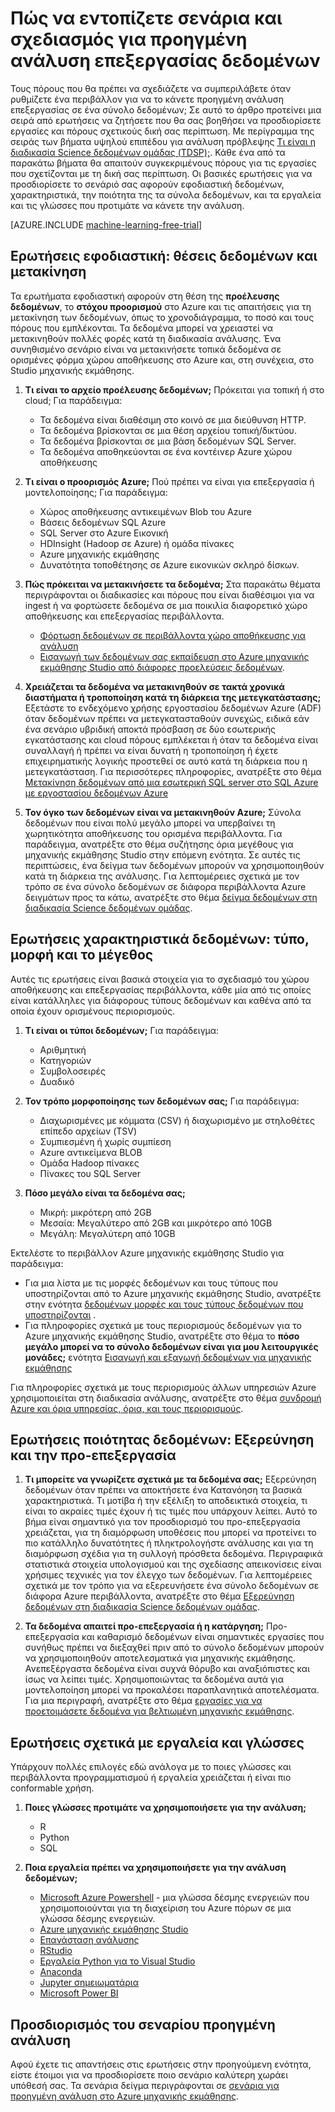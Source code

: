 <properties
    pageTitle="Πώς να εντοπίζετε σενάρια και σχεδιασμός για προχωρημένους επεξεργασίας ανάλυσης δεδομένων | Microsoft Azure"
    description="Σχεδιασμός για προηγμένη ανάλυση, εξετάζοντας μια σειρά από βασικές ερωτήσεις."
    services="machine-learning"
    documentationCenter=""
    authors="bradsev"
    manager="jhubbard"
    editor="cgronlun" />

<tags
    ms.service="machine-learning"
    ms.workload="data-services"
    ms.tgt_pltfrm="na"
    ms.devlang="na"
    ms.topic="article"
    ms.date="09/19/2016"
    ms.author="bradsev" />


# <a name="how-to-identify-scenarios-and-plan-for-advanced-analytics-data-processing"></a>Πώς να εντοπίζετε σενάρια και σχεδιασμός για προηγμένη ανάλυση επεξεργασίας δεδομένων

Τους πόρους που θα πρέπει να σχεδιάζετε να συμπεριλάβετε όταν ρυθμίζετε ένα περιβάλλον για να το κάνετε προηγμένη ανάλυση επεξεργασίας σε ένα σύνολο δεδομένων; Σε αυτό το άρθρο προτείνει μια σειρά από ερωτήσεις να ζητήσετε που θα σας βοηθήσει να προσδιορίσετε εργασίες και πόρους σχετικούς δική σας περίπτωση. Με περίγραμμα της σειράς των βήματα υψηλού επιπέδου για ανάλυση πρόβλεψης [Τι είναι η διαδικασία Science δεδομένων ομάδας (TDSP);](data-science-process-overview.md). Κάθε ένα από τα παρακάτω βήματα θα απαιτούν συγκεκριμένους πόρους για τις εργασίες που σχετίζονται με τη δική σας περίπτωση. Οι βασικές ερωτήσεις για να προσδιορίσετε το σενάριό σας αφορούν εφοδιαστική δεδομένων, χαρακτηριστικά, την ποιότητα της τα σύνολα δεδομένων, και τα εργαλεία και τις γλώσσες που προτιμάτε να κάνετε την ανάλυση.

[AZURE.INCLUDE [machine-learning-free-trial](../../includes/machine-learning-free-trial.md)]

## <a name="logistic-questions-data-locations-and-movement"></a>Ερωτήσεις εφοδιαστική: θέσεις δεδομένων και μετακίνηση
Τα ερωτήματα εφοδιαστική αφορούν στη θέση της **προέλευσης δεδομένων**, το **στόχου προορισμού** στο Azure και τις απαιτήσεις για τη μετακίνηση των δεδομένων, όπως το χρονοδιάγραμμα, το ποσό και τους πόρους που εμπλέκονται. Τα δεδομένα μπορεί να χρειαστεί να μετακινηθούν πολλές φορές κατά τη διαδικασία ανάλυσης. Ένα συνηθισμένο σενάριο είναι να μετακινήσετε τοπικά δεδομένα σε ορισμένες φόρμα χώρου αποθήκευσης στο Azure και, στη συνέχεια, στο Studio μηχανικής εκμάθησης.

1. **Τι είναι το αρχείο προέλευσης δεδομένων;** Πρόκειται για τοπική ή στο cloud; Για παράδειγμα:
    - Τα δεδομένα είναι διαθέσιμη στο κοινό σε μια διεύθυνση HTTP.
    - Τα δεδομένα βρίσκονται σε μια θέση αρχείου τοπική/δικτύου.
    - Τα δεδομένα βρίσκονται σε μια βάση δεδομένων SQL Server.
    - Τα δεδομένα αποθηκεύονται σε ένα κοντέινερ Azure χώρου αποθήκευσης

2. **Τι είναι ο προορισμός Azure;** Πού πρέπει να είναι για επεξεργασία ή μοντελοποίησης; Για παράδειγμα:
    - Χώρος αποθήκευσης αντικειμένων Blob του Azure
    - Βάσεις δεδομένων SQL Azure
    - SQL Server στο Azure Εικονική
    - HDInsight (Hadoop σε Azure) ή ομάδα πίνακες
    - Azure μηχανικής εκμάθησης
    - Δυνατότητα τοποθέτησης σε Azure εικονικών σκληρό δίσκων.

3. **Πώς πρόκειται να μετακινήσετε τα δεδομένα;** Στα παρακάτω θέματα περιγράφονται οι διαδικασίες και πόρους που είναι διαθέσιμοι για να ingest ή να φορτώσετε δεδομένα σε μια ποικιλία διαφορετικό χώρο αποθήκευσης και επεξεργασίας περιβάλλοντα.

    -  [Φόρτωση δεδομένων σε περιβάλλοντα χώρο αποθήκευσης για ανάλυση](machine-learning-data-science-ingest-data.md)
    -  [Εισαγωγή των δεδομένων σας εκπαίδευση στο Azure μηχανικής εκμάθησης Studio από διάφορες προελεύσεις δεδομένων](machine-learning-data-science-import-data.md).

4. **Χρειάζεται τα δεδομένα να μετακινηθούν σε τακτά χρονικά διαστήματα ή τροποποίηση κατά τη διάρκεια της μετεγκατάστασης;** Εξετάστε το ενδεχόμενο χρήσης εργοστασίου δεδομένων Azure (ADF) όταν δεδομένων πρέπει να μετεγκατασταθούν συνεχώς, ειδικά εάν ένα σενάριο υβριδική αποκτά πρόσβαση σε δύο εσωτερικής εγκατάστασης και cloud πόρους εμπλέκεται ή όταν τα δεδομένα είναι συναλλαγή ή πρέπει να είναι δυνατή η τροποποίηση ή έχετε επιχειρηματικής λογικής προστεθεί σε αυτό κατά τη διάρκεια που η μετεγκατάσταση. Για περισσότερες πληροφορίες, ανατρέξτε στο θέμα [Μετακίνηση δεδομένων από μια εσωτερική SQL server στο SQL Azure με εργοστασίου δεδομένων Azure](machine-learning-data-science-move-sql-azure-adf.md)

5. **Τον όγκο των δεδομένων είναι να μετακινηθούν Azure;** Σύνολα δεδομένων που είναι πολύ μεγάλο μπορεί να υπερβαίνει τη χωρητικότητα αποθήκευσης του ορισμένα περιβάλλοντα. Για παράδειγμα, ανατρέξτε στο θέμα συζήτησης όρια μεγέθους για μηχανικής εκμάθησης Studio στην επόμενη ενότητα. Σε αυτές τις περιπτώσεις, ένα δείγμα των δεδομένων μπορούν να χρησιμοποιηθούν κατά τη διάρκεια της ανάλυσης. Για λεπτομέρειες σχετικά με τον τρόπο σε ένα σύνολο δεδομένων σε διάφορα περιβάλλοντα Azure δειγμάτων προς τα κάτω, ανατρέξτε στο θέμα [δείγμα δεδομένων στη διαδικασία Science δεδομένων ομάδας](machine-learning-data-science-sample-data.md).


## <a name="data-characteristics-questions-type-format-and-size"></a>Ερωτήσεις χαρακτηριστικά δεδομένων: τύπο, μορφή και το μέγεθος
Αυτές τις ερωτήσεις είναι βασικά στοιχεία για το σχεδιασμό του χώρου αποθήκευσης και επεξεργασίας περιβάλλοντα, κάθε μία από τις οποίες είναι κατάλληλες για διάφορους τύπους δεδομένων και καθένα από τα οποία έχουν ορισμένους περιορισμούς.

1. **Τι είναι οι τύποι δεδομένων;** Για παράδειγμα:
    - Αριθμητική
    - Κατηγοριών
    - Συμβολοσειρές
    - Δυαδικό

2. **Τον τρόπο μορφοποίησης των δεδομένων σας;** Για παράδειγμα:
    - Διαχωρισμένες με κόμματα (CSV) ή διαχωρισμένο με στηλοθέτες επίπεδο αρχείων (TSV)
    - Συμπιεσμένη ή χωρίς συμπίεση
    - Azure αντικείμενα BLOB
    - Ομάδα Hadoop πίνακες
    - Πίνακες του SQL Server

2. **Πόσο μεγάλο είναι τα δεδομένα σας;**
    - Μικρή: μικρότερη από 2GB
    - Μεσαία: Μεγαλύτερο από 2GB και μικρότερο από 10GB
    - Μεγάλη: Μεγαλύτερη από 10GB

Εκτελέστε το περιβάλλον Azure μηχανικής εκμάθησης Studio για παράδειγμα:

- Για μια λίστα με τις μορφές δεδομένων και τους τύπους που υποστηρίζονται από το Azure μηχανικής εκμάθησης Studio, ανατρέξτε στην ενότητα [δεδομένων μορφές και τους τύπους δεδομένων που υποστηρίζονται](machine-learning-data-science-import-data.md#data-formats-and-data-types-supported) .
- Για πληροφορίες σχετικά με τους περιορισμούς δεδομένων για το Azure μηχανικής εκμάθησης Studio, ανατρέξτε στο θέμα το **πόσο μεγάλο μπορεί να το σύνολο δεδομένων είναι για μου λειτουργικές μονάδες;** ενότητα [Εισαγωγή και εξαγωγή δεδομένων για μηχανικής εκμάθησης](machine-learning-faq.md#machine-learning-studio-questions)

Για πληροφορίες σχετικά με τους περιορισμούς άλλων υπηρεσιών Azure χρησιμοποιείται στη διαδικασία ανάλυσης, ανατρέξτε στο θέμα [συνδρομή Azure και όρια υπηρεσίας, όρια, και τους περιορισμούς](../azure-subscription-service-limits.md).

## <a name="data-quality-questions-exploration-and-pre-processing"></a>Ερωτήσεις ποιότητας δεδομένων: Εξερεύνηση και την προ-επεξεργασία

1. **Τι μπορείτε να γνωρίζετε σχετικά με τα δεδομένα σας;** Εξερεύνηση δεδομένων όταν πρέπει να αποκτήσετε ένα Κατανόηση τα βασικά χαρακτηριστικά. Τι μοτίβα ή την εξέλιξη το αποδεικτικά στοιχεία, τι είναι το ακραίες τιμές έχουν ή τις τιμές που υπάρχουν λείπει. Αυτό το βήμα είναι σημαντικό για τον προσδιορισμό του προ-επεξεργασία χρειάζεται, για τη διαμόρφωση υποθέσεις που μπορεί να προτείνει το πιο κατάλληλο δυνατότητες ή πληκτρολογήστε ανάλυσης και για τη διαμόρφωση σχέδια για τη συλλογή πρόσθετα δεδομένα. Περιγραφικά στατιστικά στοιχεία υπολογισμού και της σχεδίασης απεικονίσεις είναι χρήσιμες τεχνικές για τον έλεγχο των δεδομένων. Για λεπτομέρειες σχετικά με τον τρόπο για να εξερευνήσετε ένα σύνολο δεδομένων σε διάφορα Azure περιβάλλοντα, ανατρέξτε στο θέμα [Εξερεύνηση δεδομένων στη διαδικασία Science δεδομένων ομάδας](machine-learning-data-science-explore-data.md).

2. **Τα δεδομένα απαιτεί προ-επεξεργασία ή η κατάργηση;**
Προ-επεξεργασία και καθαρισμό δεδομένων είναι σημαντικές εργασίες που συνήθως πρέπει να διεξαχθεί πριν από το σύνολο δεδομένων μπορούν να χρησιμοποιηθούν αποτελεσματικά για μηχανικής εκμάθησης. Ανεπεξέργαστα δεδομένα είναι συχνά θόρυβο και αναξιόπιστες και ίσως να λείπει τιμές. Χρησιμοποιώντας τα δεδομένα αυτά για μοντελοποίηση μπορεί να προκαλέσει παραπλανητικά αποτελέσματα. Για μια περιγραφή, ανατρέξτε στο θέμα [εργασίες για να προετοιμάσετε δεδομένα για βελτιωμένη μηχανικής εκμάθησης](machine-learning-data-science-prepare-data.md).

## <a name="tools-and-languages-questions"></a>Ερωτήσεις σχετικά με εργαλεία και γλώσσες
Υπάρχουν πολλές επιλογές εδώ ανάλογα με το ποιες γλώσσες και περιβάλλοντα προγραμματισμού ή εργαλεία χρειάζεται ή είναι πιο conformable χρήση.

1. **Ποιες γλώσσες προτιμάτε να χρησιμοποιήσετε για την ανάλυση;**  
    - R
    - Python
    - SQL

2. **Ποια εργαλεία πρέπει να χρησιμοποιήσετε για την ανάλυση δεδομένων;**
    - [Microsoft Azure Powershell](powershell-install-configure.md) - μια γλώσσα δέσμης ενεργειών που χρησιμοποιούνται για τη διαχείριση του Azure πόρων σε μια γλώσσα δέσμης ενεργειών.
    - [Azure μηχανικής εκμάθησης Studio](machine-learning-what-is-ml-studio/)
    - [Επανάσταση ανάλυσης](http://www.revolutionanalytics.com/revolution-r-open)
    - [RStudio](http://www.rstudio.com)
    - [Εργαλεία Python για το Visual Studio](http://microsoft.github.io/PTVS/)
    - [Anaconda](https://www.continuum.io/why-anaconda)
    - [Jupyter σημειωματάρια](http://jupyter.org/)
    - [Microsoft Power BI](http://powerbi.microsoft.com)


## <a name="identify-your-advanced-analytics-scenario"></a>Προσδιορισμός του σεναρίου προηγμένη ανάλυση
Αφού έχετε τις απαντήσεις στις ερωτήσεις στην προηγούμενη ενότητα, είστε έτοιμοι για να προσδιορίσετε ποιο σενάριο καλύτερη χωράει υπόθεσή σας. Τα σενάρια δείγμα περιγράφονται σε [σενάρια για προηγμένη ανάλυση στο Azure μηχανικής εκμάθησης](machine-learning-data-science-plan-sample-scenarios.md).
